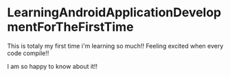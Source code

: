 # LearningAndroidApplicationDevelopmentForTheFirstTime

This is totaly my first time i'm learning so much!!
Feeling excited when every code compile!!

I am so happy to know about it!!
